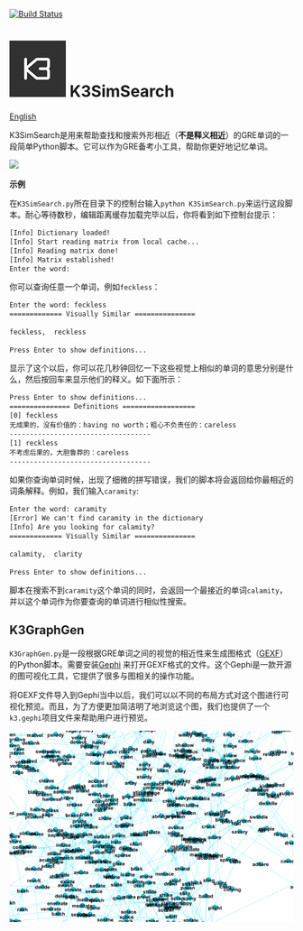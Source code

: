 [![Build Status](https://travis-ci.org/BichengLUO/K3SimSearch.svg?branch=master)](https://travis-ci.org/BichengLUO/K3SimSearch)
# ![K3SimSearch](./k3simsearch.png) K3SimSearch

[English](./README.md)

K3SimSearch是用来帮助查找和搜索外形相近（**不是释义相近**）的GRE单词的一段简单Python脚本。它可以作为GRE备考小工具，帮助你更好地记忆单词。

<a href="https://asciinema.org/a/35666" target="_blank"><img src="https://asciinema.org/a/35666.png" width="589"/></a>

**示例**

在`K3SimSearch.py`所在目录下的控制台输入`python K3SimSearch.py`来运行这段脚本。耐心等待数秒，编辑距离缓存加载完毕以后，你将看到如下控制台提示：

```
[Info] Dictionary loaded!
[Info] Start reading matrix from local cache...
[Info] Reading matrix done!
[Info] Matrix established!
Enter the word:
```

你可以查询任意一个单词，例如`feckless`：

```
Enter the word: feckless
============= Visually Similar ===============

feckless,  reckless

Press Enter to show definitions...
```
显示了这个以后，你可以花几秒钟回忆一下这些视觉上相似的单词的意思分别是什么，然后按回车来显示他们的释义。如下面所示：
```
Press Enter to show definitions...
=============== Definitions ==================
[0] feckless
无成果的，没有价值的：having no worth；粗心不负责任的：careless
-----------------------------------
[1] reckless
不考虑后果的，大胆鲁莽的：careless
-----------------------------------
```
如果你查询单词时候，出现了细微的拼写错误，我们的脚本将会返回给你最相近的词条解释。例如，我们输入`caramity`:

```
Enter the word: caramity
[Error] We can't find caramity in the dictionary
[Info] Are you looking for calamity?
============= Visually Similar ===============

calamity,  clarity

Press Enter to show definitions...
```
脚本在搜索不到`caramity`这个单词的同时，会返回一个最接近的单词`calamity`，并以这个单词作为你要查询的单词进行相似性搜索。

K3GraphGen
------------
`K3GraphGen.py`是一段根据GRE单词之间的视觉的相近性来生成图格式（[GEXF](https://gephi.org/gexf/format/)）的Python脚本。需要安装[Gephi](https://gephi.org/) 来打开GEXF格式的文件。这个Gephi是一款开源的图可视化工具，它提供了很多与图相关的操作功能。

将GEXF文件导入到Gephi当中以后，我们可以以不同的布局方式对这个图进行可视化预览。而且，为了方便更加简洁明了地浏览这个图，我们也提供了一个`k3.gephi`项目文件来帮助用户进行预览。

![k3.gephi](./k3.gif)
